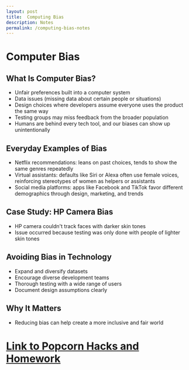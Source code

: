 ```yaml
---
layout: post
title:  Computing Bias
description: Notes 
permalink: /computing-bias-notes
--- 
```

# Computer Bias

## What Is Computer Bias?
- Unfair preferences built into a computer system  
- Data issues (missing data about certain people or situations)  
- Design choices where developers assume everyone uses the product the same way  
- Testing groups may miss feedback from the broader population  
- Humans are behind every tech tool, and our biases can show up unintentionally  

## Everyday Examples of Bias
- Netflix recommendations: leans on past choices, tends to show the same genres repeatedly  
- Virtual assistants: defaults like Siri or Alexa often use female voices, reinforcing stereotypes of women as helpers or assistants  
- Social media platforms: apps like Facebook and TikTok favor different demographics through design, marketing, and trends  

## Case Study: HP Camera Bias
- HP camera couldn't track faces with darker skin tones  
- Issue occurred because testing was only done with people of lighter skin tones  

## Avoiding Bias in Technology
- Expand and diversify datasets  
- Encourage diverse development teams  
- Thorough testing with a wide range of users  
- Document design assumptions clearly  

## Why It Matters
- Reducing bias can help create a more inclusive and fair world  

# <a href="{{ site.baseurl }}/computingbias ">Link to Popcorn Hacks and Homework</a>